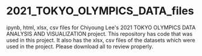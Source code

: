 # 2021_TOKYO_OLYMPICS_DATA_files
ipynb, html, xlsx, csv files for Chiyoung Lee's 2021 TOKYO OLYMPICS DATA ANALYSIS AND VISUALIZATION project.
This repository has code that was used in this project.
It also has the xlsx, csv files of the datasets which were used in the project.
Please download all to review properly.
